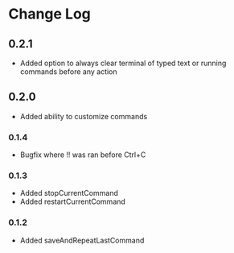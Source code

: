 # Change Log

## 0.2.1
- Added option to always clear terminal of typed text or running commands before any action

## 0.2.0
- Added ability to customize commands

### 0.1.4
- Bugfix where !! was ran before Ctrl+C

### 0.1.3
- Added stopCurrentCommand
- Added restartCurrentCommand

### 0.1.2
- Added saveAndRepeatLastCommand
